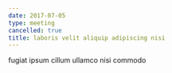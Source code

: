 ```yaml
---
date: 2017-07-05
type: meeting
cancelled: true
title: laboris velit aliquip adipiscing nisi
---
```

fugiat ipsum cillum ullamco nisi commodo